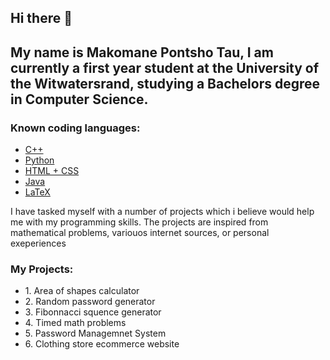 <h2>Hi there 👋 </h2>

<h2>My name is Makomane Pontsho Tau, I am currently a first year student at the University of the Witwatersrand, studying a Bachelors degree in Computer Science.</h2>

<h3>Known coding languages: </h3>

<ul>
  <li><a href="https://github.com/MakomaneTau/cpp-beginner-projects">C++</a></li>
  <li><a href="https://github.com/MakomaneTau/Python-beginner-Projects">Python</a></li>
  <li><a href="https://github.com/MakomaneTau/ecommerce-website-Real-is-Rare-Apparel-">HTML + CSS</a></li>
  <li><a href="">Java</a></li>
  <li><a href="">LaTeX</a></li>
</ul>

<p>I have tasked myself with a number of projects which i believe would help me with my programming skills. The projects are inspired from mathematical problems, variouos internet sources, or personal exeperiences</p>

<h3>My Projects: </h3>
<ul>
  <li>1. Area of shapes calculator</li>
  <li>2. Random password generator</li>
  <li>3. Fibonnacci squence generator</li>
  <li>4. Timed math problems</li>
  <li>5. Password Managemnet System</li>
  <li>6. Clothing store ecommerce website </li>
</ul>
